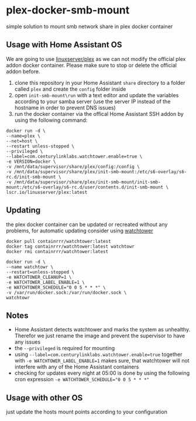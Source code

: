 # plex-docker-smb-mount
simple solution to mount smb network share in plex docker container

## Usage with Home Assistant OS
We are going to use [linuxserver/plex](https://hub.docker.com/r/linuxserver/plex) as we can not modify the official plex addon docker container. Please make sure to stop or delete the official addon before.
1. clone this repository in your Home Assistant `share` directory to a folder called `plex` and create the `config` folder inside
2. open `init-smb-mount\run` with a text editor and update the variables according to your samba server (use the server IP instead of the hostname in order to prevent DNS issues)
3. run the docker container via the offical Home Assistant SSH addon by using the following command:
```
docker run -d \
--name=plex \
--net=host \
--restart unless-stopped \
--privileged \
--label=com.centurylinklabs.watchtower.enable=true \
-e VERSION=docker \
-v /mnt/data/supervisor/share/plex/config:/config \
-v /mnt/data/supervisor/share/plex/init-smb-mount:/etc/s6-overlay/s6-rc.d/init-smb-mount \
-v /mnt/data/supervisor/share/plex/init-smb-mount/init-smb-mount:/etc/s6-overlay/s6-rc.d/user/contents.d/init-smb-mount \
lscr.io/linuxserver/plex:latest
```

## Updating
the plex docker container can be updated or recreated without any problems, for automatic updating consider using [watchtower](https://containrrr.dev/watchtower/)
```
docker pull containrrr/watchtower:latest
docker tag containrrr/watchtower:latest watchtowr
docker rmi containrrr/watchtower:latest

docker run -d \
--name watchtowr \
--restart=unless-stopped \
-e WATCHTOWER_CLEANUP=1 \
-e WATCHTOWER_LABEL_ENABLE=1 \
-e WATCHTOWER_SCHEDULE="0 0 5 * * *" \
-v /var/run/docker.sock:/var/run/docker.sock \
watchtowr
```

## Notes
- Home Assistant detects watchtower and marks the system as unhealthy. Therefor we just rename the image and prevent the supervisor to have any issues
- the `--privileged` is required for mounting 
- using `--label=com.centurylinklabs.watchtower.enable=true` together with `-e WATCHTOWER_LABEL_ENABLE=1` makes sure, that watchtower will not interfere with any of the Home Assistant containers
- checking for updates every night at 05:00 is done by using the following cron expression `-e WATCHTOWER_SCHEDULE="0 0 5 * * *"`

## Usage with other OS
just update the hosts mount points according to your configuration
